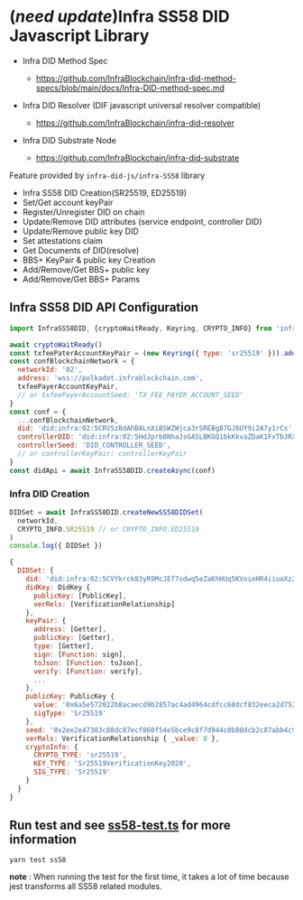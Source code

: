 # (_need update_)Infra SS58 DID Javascript Library

- Infra DID Method Spec

  - https://github.com/InfraBlockchain/infra-did-method-specs/blob/main/docs/Infra-DID-method-spec.md

- Infra DID Resolver (DIF javascript universal resolver compatible)

  - https://github.com/InfraBlockchain/infra-did-resolver

- Infra DID Substrate Node

  - https://github.com/InfraBlockchain/infra-did-substrate

Feature provided by `infra-did-js/infra-SS58` library

- Infra SS58 DID Creation(SR25519, ED25519)
- Set/Get account keyPair
- Register/Unregister DID on chain
- Update/Remove DID attributes (service endpoint, controller DID)
- Update/Remove public key DID
- Set attestations claim
- Get Documents of DID(resolve)
- BBS+ KeyPair & public key Creation
- Add/Remove/Get BBS+ public key
- Add/Remove/Get BBS+ Params

## Infra SS58 DID API Configuration

```javascript
import InfraSS58DID, {cryptoWaitReady, Keyring, CRYPTO_INFO} from 'infra-did-js/infra-SS58'

await cryptoWaitReady()
const txfeePaterAccountKeyPair = (new Keyring({ type: 'sr25519' })).addFromUri('//Alice')
const confBlockchainNetwork = {
  networkId: '02',
  address: 'wss://polkadot.infrablockchain.com',
  txfeePayerAccountKeyPair,
  // or txfeePayerAccountSeed: 'TX_FEE_PAYER_ACCOUNT_SEED'
}
const conf = {
  ...confBlockchainNetwork,
  did: 'did:infra:02:5CRV5zBdAhBALnXiBSWZWjca3rSREBg87GJ6UY9i2A7y1rCs',
  controllerDID: 'did:infra:02:5HdJprb8NhaJsGASLBKGQ1bkKkvaZDaK1FxTbJRXNShFuqgY'
  controllerSeed: 'DID_CONTROLLER_SEED',
  // or controllerKeyPair: controllerKeyPair
}
const didApi = await InfraSS58DID.createAsync(conf)
```

### Infra DID Creation

```javascript
DIDSet = await InfraSS58DID.createNewSS58DIDSet(
  networkId,
  CRYPTO_INFO.SR25519 // or CRYPTO_INFO.ED25519
)
console.log({ DIDSet })
```

```javascript
{
  DIDSet: {
    did: 'did:infra:02:5CVYkrck83yR9McJEf7sdwq5eZaKhHUq5KVoieHR4iiuoXz2',
    didKey: DidKey {
      publicKey: [PublicKey],
      verRels: [VerificationRelationship]
    },
    keyPair: {
      address: [Getter],
      publicKey: [Getter],
      type: [Getter],
      sign: [Function: sign],
      toJson: [Function: toJson],
      verify: [Function: verify],
      ...
    },
    publicKey: PublicKey {
      value: '0x6a5e572022b8acaecd9b2857ac4ad4964cdfcc60dcf832eeca2d752a79b75634',
      sigType: 'Sr25519'
    },
    seed: '0x2ee2e47383c88dc07ecf860f54e5bce9c8f7d944c0b80dcb2c87abb4c9edd55c',
    verRels: VerificationRelationship { _value: 0 },
    cryptoInfo: {
      CRYPTO_TYPE: 'sr25519',
      KEY_TYPE: 'Sr25519VerificationKey2020',
      SIG_TYPE: 'Sr25519'
    }
  }
}
```

## Run test and see [ss58-test.ts](./src/__tests__/ss58-test.ts) for more information

```
yarn test ss58
```

**note** : When running the test for the first time, it takes a lot of time because jest transforms all SS58 related modules.
